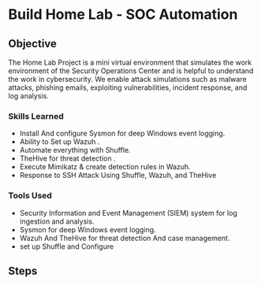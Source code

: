 # Build Home Lab - SOC Automation

## Objective


The Home Lab Project is a mini virtual environment that simulates the work environment of the Security Operations Center and is helpful to understand the work in cybersecurity. We enable attack simulations such as malware attacks, phishing emails, exploiting vulnerabilities, incident response, and log analysis.

### Skills Learned

- Install And configure Sysmon for deep Windows event logging.
- Ability to Set up Wazuh .
- Automate everything with Shuffle.
- TheHive for threat detection .
- Execute Mimikatz & create detection rules in Wazuh.
- Response to SSH Attack Using Shuffle, Wazuh, and TheHive

### Tools Used


- Security Information and Event Management (SIEM) system for log ingestion and analysis.
- Sysmon for deep Windows event logging.
- Wazuh And TheHive for threat detection And case management.
- set up Shuffle and Configure

## Steps

